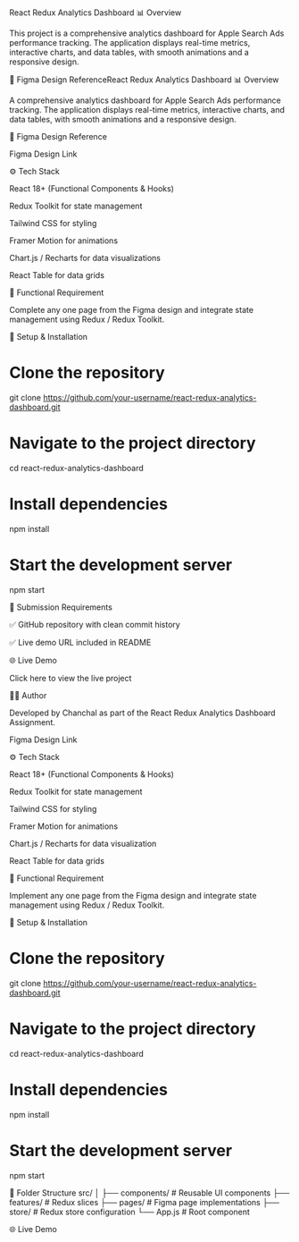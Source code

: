 React Redux Analytics Dashboard
📊 Overview

This project is a comprehensive analytics dashboard for Apple Search Ads performance tracking.
The application displays real-time metrics, interactive charts, and data tables, with smooth animations and a responsive design.

🎨 Figma Design ReferenceReact Redux Analytics Dashboard
📊 Overview

A comprehensive analytics dashboard for Apple Search Ads performance tracking.
The application displays real-time metrics, interactive charts, and data tables, with smooth animations and a responsive design.

🎨 Figma Design Reference

Figma Design Link

⚙️ Tech Stack

React 18+ (Functional Components & Hooks)

Redux Toolkit for state management

Tailwind CSS for styling

Framer Motion for animations

Chart.js / Recharts for data visualizations

React Table for data grids

🧩 Functional Requirement

Complete any one page from the Figma design and integrate state management using Redux / Redux Toolkit.

🚀 Setup & Installation
# Clone the repository
git clone https://github.com/your-username/react-redux-analytics-dashboard.git

# Navigate to the project directory
cd react-redux-analytics-dashboard

# Install dependencies
npm install

# Start the development server
npm start

🧾 Submission Requirements

✅ GitHub repository with clean commit history

✅ Live demo URL included in README

🌐 Live Demo

Click here to view the live project

🧑‍💻 Author

Developed by Chanchal as part of the React Redux Analytics Dashboard Assignment.

Figma Design Link

⚙ Tech Stack

React 18+ (Functional Components & Hooks)

Redux Toolkit for state management

Tailwind CSS for styling

Framer Motion for animations

Chart.js / Recharts for data visualization

React Table for data grids

🧩 Functional Requirement

Implement any one page from the Figma design and integrate state management using Redux / Redux Toolkit.

🚀 Setup & Installation
# Clone the repository
git clone https://github.com/your-username/react-redux-analytics-dashboard.git

# Navigate to the project directory
cd react-redux-analytics-dashboard

# Install dependencies
npm install

# Start the development server
npm start

🧠 Folder Structure
src/
│
├── components/       # Reusable UI components
├── features/         # Redux slices
├── pages/            # Figma page implementations
├── store/            # Redux store configuration
└── App.js            # Root component





🌐 Live Demo
